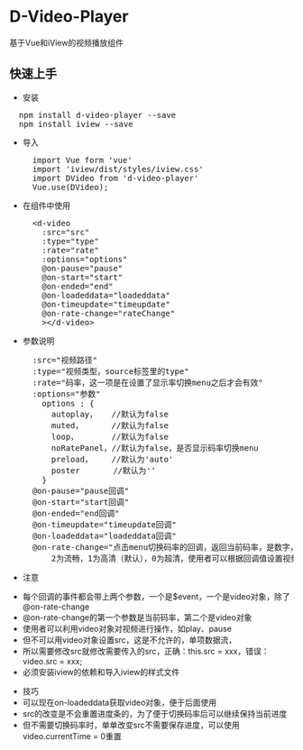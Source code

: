 # D-Video-Player
基于Vue和iView的视频播放组件

## 快速上手
* 安装
<pre>
  npm install d-video-player --save
  npm install iview --save
</pre>

* 导入
  <pre>
    import Vue form 'vue'
    import 'iview/dist/styles/iview.css'
    import DVideo from 'd-video-player'
    Vue.use(DVideo);
  </pre>
* 在组件中使用
  <pre>
    &lt;d-video
      :src="src"
      :type="type"
      :rate="rate"
      :options="options"
      @on-pause="pause"
      @on-start="start"
      @on-ended="end"
      @on-loadeddata="loadeddata"
      @on-timeupdate="timeupdate"
      @on-rate-change="rateChange"
      &gt;&lt;/d-video&gt;
  </pre>
* 参数说明
  <pre>
    :src="视频路径"
    :type="视频类型，source标签里的type"
    :rate="码率，这一项是在设置了显示率切换menu之后才会有效"
    :options="参数"
      options : {
        autoplay，   //默认为false
        muted，      //默认为false
        loop，       //默认为false
        noRatePanel，//默认为false，是否显示码率切换menu
        preload，    //默认为'auto'
        poster       //默认为''
      }
    @on-pause="pause回调"
    @on-start="start回调"
    @on-ended="end回调"
    @on-timeupdate="timeupdate回调"
    @on-loadeddata="loadeddata回调"
    @on-rate-change="点击menu切换码率的回调，返回当前码率，是数字，
        2为流畅，1为高清（默认），0为超清，使用者可以根据回调值设置视频播放地址"
  </pre>
* 注意
- 每个回调的事件都会带上两个参数，一个是$event，一个是video对象，除了@on-rate-change
- @on-rate-change的第一个参数是当前码率，第二个是video对象
- 使用者可以利用video对象对视频进行操作，如play、pause
- 但不可以用video对象设置src，这是不允许的，单项数据流，
- 所以需要修改src就修改需要传入的src，正确：this.src = xxx，错误：video.src = xxx;
- 必须安装iview的依赖和导入iview的样式文件

* 技巧
* 可以现在on-loadeddata获取video对象，便于后面使用
* src的改变是不会重置进度条的，为了便于切换码率后可以继续保持当前进度
* 但不需要切换码率时，单单改变src不需要保存进度，可以使用video.currentTime = 0重置